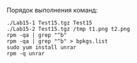 Порядок выполнения команд:

```
./Lab15-1 Test15.tgz Test15
./Lab15-2 Test15.tgz /tmp t1.png t2.png
rpm -qa | grep "^b"
rpm -qa | grep "^b" > bpkgs.list
sudo yum install unrar
rpm -q unrar
```
